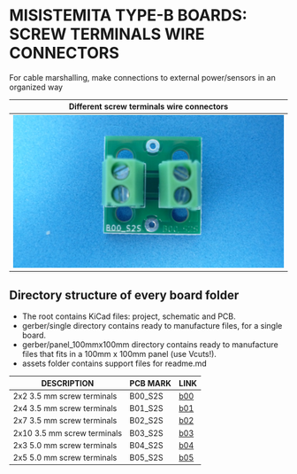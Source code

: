 
# MISISTEMITA TYPE-B BOARDS: SCREW TERMINALS WIRE CONNECTORS

For cable marshalling, make connections to external power/sensors in an organized way

Different screw terminals wire connectors                                           |
------------------------------------------------------------------------------------|
![](/b-screw-terminal-wire-connectors/assets/img/screw-terminal-wire-connectors.jpg)|


## Directory structure of every board folder

* The root contains KiCad files: project, schematic and PCB.
* gerber/single directory contains ready to manufacture files, for a single board.
* gerber/panel_100mmx100mm directory contains ready to manufacture files that fits in a 100mm x 100mm panel (use Vcuts!).
* assets folder contains support files for readme.md

| DESCRIPTION                | PCB MARK| LINK                                     
|----------------------------|---------|------
| 2x2 3.5 mm screw terminals | B00_S2S | [b00](/b-screw-terminal-wire-connectors/b00)
| 2x4 3.5 mm screw terminals | B01_S2S | [b01](/b-screw-terminal-wire-connectors/b01)
| 2x7 3.5 mm screw terminals | B02_S2S | [b02](/b-screw-terminal-wire-connectors/b02)
| 2x10 3.5 mm screw terminals| B03_S2S | [b03](/b-screw-terminal-wire-connectors/b03)
| 2x3 5.0 mm screw terminals | B04_S2S | [b04](/b-screw-terminal-wire-connectors/b04)
| 2x5 5.0 mm screw terminals | B05_S2S | [b05](/b-screw-terminal-wire-connectors/b05)


